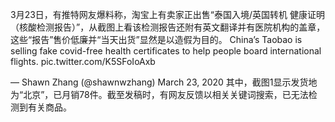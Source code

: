 3月23日，有推特网友爆料称，淘宝上有卖家正出售“泰国入境/英国转机 健康证明（核酸检测报告）”，从截图上看该检测报告还附有英文翻译并有医院机构的盖章，这些“报告”售价低廉并“当天出货”显然是以造假为目的。 China’s Taobao is selling fake covid-free health certificates to help people board international flights. pic.twitter.com/K5SFoIoAxb

&mdash; Shawn Zhang (@shawnwzhang) March 23, 2020 其中，截图1显示发货地为“北京”，已月销78件。截至发稿时，有网友反馈以相关关键词搜索，已无法检测到有关商品。

  


